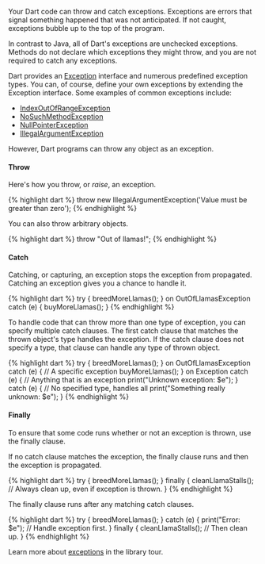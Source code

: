 Your Dart code can throw and catch exceptions. Exceptions are errors that
signal something happened that was not anticipated. If not caught,
exceptions bubble up to the top of the program.

In contrast to Java, all of Dart's exceptions are unchecked exceptions.
Methods do not declare which exceptions they might throw, and
you are not required to catch any exceptions.

Dart provides
an [Exception](http://api.dartlang.org/dart_core/Exception.html) interface and numerous predefined exception types.
You can, of course, define your own exceptions by extending the Exception interface.
Some examples of common exceptions include:

* [IndexOutOfRangeException](http://api.dartlang.org/dart_core/IndexOutOfRangeException.html)
* [NoSuchMethodException](http://api.dartlang.org/dart_core/NoSuchMethodException.html)
* [NullPointerException](http://api.dartlang.org/dart_core/NullPointerException.html)
* [IllegalArgumentException](http://api.dartlang.org/dart_core/IllegalArgumentException.html)

However, Dart programs can throw any object as an exception.

#### Throw

Here's how you throw, or _raise_, an exception.

{% highlight dart %}
throw new IllegalArgumentException('Value must be greater than zero');
{% endhighlight %}

You can also throw arbitrary objects.

{% highlight dart %}
throw "Out of llamas!";
{% endhighlight %}

#### Catch

Catching, or capturing, an exception stops the exception from propagated.
Catching an exception gives you a chance to handle it.

{% highlight dart %}
try {
  breedMoreLlamas();
} on OutOfLlamasException catch (e) {
  buyMoreLlamas();
}
{% endhighlight %}

To handle code that can throw more than one type of exception, you can specify
multiple catch clauses.
The first catch clause that matches the thrown object's
type handles the exception. If the catch
clause does not specify a type, that clause can handle any type of thrown object.

{% highlight dart %}
try {
  breedMoreLlamas();
} on OutOfLlamasException catch (e) {  // A specific exception
  buyMoreLlamas();
} on Exception catch (e) {             // Anything that is an exception
  print("Unknown exception: $e");
} catch (e) {                       // No specified type, handles all
  print("Something really unknown: $e");
}
{% endhighlight %}


#### Finally

To ensure that some code runs whether or not an exception is thrown,
use the finally clause.

If no catch clause matches the exception,
the finally clause runs and then the exception is propagated.

{% highlight dart %}
try {
  breedMoreLlamas();
} finally {
  cleanLlamaStalls();  // Always clean up, even if exception is thrown.
}
{% endhighlight %}

The finally clause runs after any matching catch clauses.

{% highlight dart %}
try {
  breedMoreLlamas();
} catch (e) {
  print("Error: $e");  // Handle exception first.
} finally {
  cleanLlamaStalls();  // Then clean up.
}
{% endhighlight %}

Learn more about
<a href="/docs/library-tour/#exceptions">exceptions</a> in the library tour.
